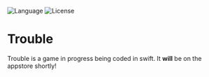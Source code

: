 ![Language](https://img.shields.io/badge/language-Swift%203-orange.svg)
![License](https://img.shields.io/crates/l/rustc-serialize.svg?style=flat-square)
# Trouble

Trouble is a game in progress being coded in swift. It **will** be on the appstore shortly!
